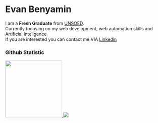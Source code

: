 
<!--
**EvanBenyamin/EvanBenyamin** is a ✨ _special_ ✨ repository because its `README.md` (this file) appears on your GitHub profile.

Here are some ideas to get you started:

- 🔭 I’m currently working on ...
- 🌱 I’m currently learning ...
- 👯 I’m looking to collaborate on ...
- 🤔 I’m looking for help with ...
- 💬 Ask me about ...
- 📫 How to reach me: ...
- 😄 Pronouns: ...
- ⚡ Fun fact: ...
-->
# Evan Benyamin 
I am a **Fresh Graduate** from [UNSOED](https://www.unsoed.ac.id/).<br>
Currently focusing on my web development, web automation skills and Artificial Inteligence<br>
If you are interested you can contact me VIA [Linkedin](https://www.linkedin.com/in/evan-benyamin)

### Github Statistic
<p align="left">
<a href="https://github.com/EvanBenyamin">
  <img height="180em" src="https://github-readme-stats-eight-theta.vercel.app/api?username=EvanBenyamin&show_icons=true&theme=onedark&include_all_commits=true&count_private=true"/>
  <img src="https://github-readme-stats.vercel.app/api/top-langs/?username=EvanBenyamin&layout=donut-vertical&theme=synthwave"/>
</a>
</p>
